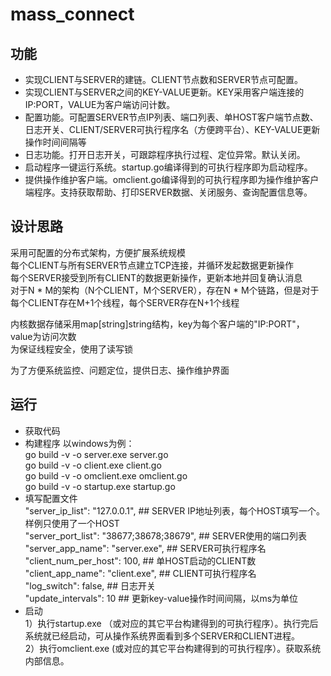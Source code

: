 # mass_connect  

## 功能
- 实现CLIENT与SERVER的建链。CLIENT节点数和SERVER节点可配置。
- 实现CLIENT与SERVER之间的KEY-VALUE更新。KEY采用客户端连接的IP:PORT，VALUE为客户端访问计数。
- 配置功能。可配置SERVER节点IP列表、端口列表、单HOST客户端节点数、日志开关、CLIENT/SERVER可执行程序名（方便跨平台）、KEY-VALUE更新操作时间间隔等
- 日志功能。打开日志开关，可跟踪程序执行过程、定位异常。默认关闭。
- 启动程序一键运行系统。startup.go编译得到的可执行程序即为启动程序。
- 提供操作维护客户端。omclient.go编译得到的可执行程序即为操作维护客户端程序。支持获取帮助、打印SERVER数据、关闭服务、查询配置信息等。

## 设计思路
采用可配置的分布式架构，方便扩展系统规模  
每个CLIENT与所有SERVER节点建立TCP连接，并循环发起数据更新操作  
每个SERVER接受到所有CLIENT的数据更新操作，更新本地并回复确认消息  
对于N * M的架构（N个CLIENT，M个SERVER），存在N * M个链路，但是对于每个CLIENT存在M+1个线程，每个SERVER存在N+1个线程  

内核数据存储采用map[string]string结构，key为每个客户端的"IP:PORT"，value为访问次数  
为保证线程安全，使用了读写锁  

为了方便系统监控、问题定位，提供日志、操作维护界面  

## 运行
- 获取代码
- 构建程序
以windows为例：  
go build -v -o server.exe server.go  
go build -v -o client.exe client.go  
go build -v -o omclient.exe omclient.go  
go build -v -o startup.exe startup.go  
- 填写配置文件  
"server_ip_list": "127.0.0.1",  ## SERVER IP地址列表，每个HOST填写一个。样例只使用了一个HOST  
"server_port_list": "38677;38678;38679",  ## SERVER使用的端口列表  
"server_app_name": "server.exe",  ## SERVER可执行程序名  
"client_num_per_host": 100,  ## 单HOST启动的CLIENT数  
"client_app_name": "client.exe",  ## CLIENT可执行程序名  
"log_switch": false,  ## 日志开关  
"update_intervals": 10  ## 更新key-value操作时间间隔，以ms为单位  
- 启动  
1）执行startup.exe （或对应的其它平台构建得到的可执行程序）。执行完后系统就已经启动，可从操作系统界面看到多个SERVER和CLIENT进程。  
2）执行omclient.exe (或对应的其它平台构建得到的可执行程序）。获取系统内部信息。  
